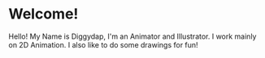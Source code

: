 # Welcome!
Hello! My Name is Diggydap, I'm an Animator and Illustrator. I work mainly on 2D Animation. I also like to do some drawings for fun!
